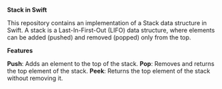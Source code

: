 ****Stack in Swift****

This repository contains an implementation of a Stack data structure in Swift. A stack is a Last-In-First-Out (LIFO) data structure, where elements can be added (pushed) and removed (popped) only from the top.

****Features****

**Push**: Adds an element to the top of the stack.
**Pop**: Removes and returns the top element of the stack.
**Peek**: Returns the top element of the stack without removing it.

